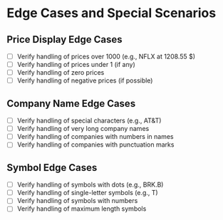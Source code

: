 # Edge Cases and Special Scenarios

## Price Display Edge Cases
- [ ] Verify handling of prices over 1000 (e.g., NFLX at 1208.55 $)
- [ ] Verify handling of prices under 1 (if any)
- [ ] Verify handling of zero prices
- [ ] Verify handling of negative prices (if possible)

## Company Name Edge Cases
- [ ] Verify handling of special characters (e.g., AT&T)
- [ ] Verify handling of very long company names
- [ ] Verify handling of companies with numbers in names
- [ ] Verify handling of companies with punctuation marks

## Symbol Edge Cases
- [ ] Verify handling of symbols with dots (e.g., BRK.B)
- [ ] Verify handling of single-letter symbols (e.g., T)
- [ ] Verify handling of symbols with numbers
- [ ] Verify handling of maximum length symbols
